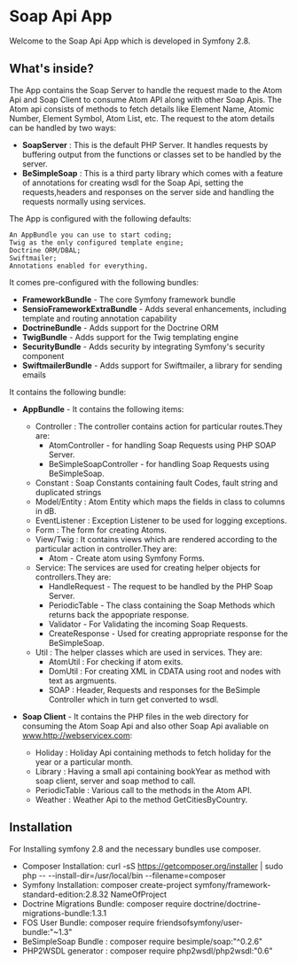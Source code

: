 Soap Api App
========================

Welcome to the Soap Api App which is developed in Symfony 2.8.

What's inside?
--------------

The App contains the Soap Server to handle the request made to the Atom Api and Soap Client to consume 
Atom API along with other Soap Apis. 
The Atom api consists of methods to fetch details like Element Name, Atomic Number, Element Symbol, Atom List, etc. The request to the atom details can be handled by two ways:

* **SoapServer** : This is the default PHP Server. It handles requests by buffering output
from the functions or classes set to be handled by the server.  
* **BeSimpleSoap** : This is a third party library which comes with a feature of 
annotations for creating wsdl for the Soap Api, setting the requests,headers and responses on the server side
and handling the requests normally using services.

The App is configured with the following defaults:
````
An AppBundle you can use to start coding;
Twig as the only configured template engine;
Doctrine ORM/DBAL;
Swiftmailer;
Annotations enabled for everything.
````
It comes pre-configured with the following bundles:

* **FrameworkBundle** - The core Symfony framework bundle
* **SensioFrameworkExtraBundle** - Adds several enhancements, including
    template and routing annotation capability
* **DoctrineBundle** - Adds support for the Doctrine ORM
* **TwigBundle** - Adds support for the Twig templating engine
* **SecurityBundle** - Adds security by integrating Symfony's security
    component
* **SwiftmailerBundle** - Adds support for Swiftmailer, a library for
    sending emails

It contains the following bundle:

* **AppBundle** - It contains the following items:
    * Controller : The controller contains action for particular routes.They are:
        * AtomController - for handling Soap Requests using PHP SOAP Server.  
        * BeSimpleSoapController - for handling Soap Requests using BeSimpleSoap. 
    * Constant : Soap Constants containing fault Codes, fault string and duplicated strings     
    * Model/Entity : Atom Entity which maps the fields in class to columns in dB.
    * EventListener : Exception Listener to be used for logging exceptions.
    * Form : The form for creating Atoms. 
    * View/Twig : It contains views which are rendered according to the particular action in controller.They are:
        * Atom - Create atom using Symfony Forms.  
    * Service: The services are used for creating helper objects for controllers.They are:
        * HandleRequest - The request to be handled by the PHP Soap Server.
        * PeriodicTable - The class containing the Soap Methods which returns back the appopriate response.
        * Validator - For Validating the incoming Soap Requests.
        * CreateResponse - Used for creating appropriate response for the BeSimpleSoap. 
    * Util : The helper classes which are used in services. They are:
        * AtomUtil : For checking if atom exits.
        * DomUtil : For creating XML  in CDATA using root and nodes  with text as argmuents.
        * SOAP : Header, Requests and responses for the BeSimple Controller which in turn get converted to wsdl.
        
* **Soap Client** - It contains the PHP files in the web directory for consuming the Atom Soap Api and also other Soap Api avaliable on www.http://webservicex.com:
    * Holiday : Holiday Api containing methods to fetch holiday for the year or a particular month.
    * Library : Having a small api containing bookYear as method with soap client, server and soap method to call.
    * PeriodicTable : Various call to the methods in the Atom API.
    * Weather : Weather Api to the method GetCitiesByCountry.           
                         
Installation
--------------   

For Installing symfony 2.8 and the necessary bundles use composer.

* Composer Installation: curl -sS https://getcomposer.org/installer | sudo php -- --install-dir=/usr/local/bin --filename=composer
* Symfony Installation:  composer create-project symfony/framework-standard-edition:2.8.32 NameOfProject
* Doctrine Migrations Bundle: composer require doctrine/doctrine-migrations-bundle:1.3.1
* FOS User Bundle: composer require friendsofsymfony/user-bundle:"~1.3"
* BeSimpleSoap Bundle : composer require besimple/soap:"^0.2.6"
* PHP2WSDL generator : composer require php2wsdl/php2wsdl:"0.6" 
 

